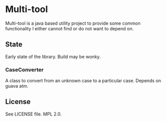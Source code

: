 # Multi-tool

Multi-tool is a java based utility project to provide some common functionality I either cannot find
or do not want to depend on. 

## State

Early state of the library. Build may be wonky. 

### CaseConverter

A class to convert from an unknown case to a particular case.  Depends on guava atm.

## License

See LICENSE file.  MPL 2.0.